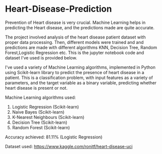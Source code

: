 # Heart-Disease-Prediction

Prevention of Heart disease is very crucial. Machine Learning helps in predicting the Heart disease, and the predictions made are quite accurate.

The project involved analysis of the heart disease patient dataset with proper data processing. Then, different models were trained and and predictions are made with different algorithms KNN, Decision Tree, Random Forest,Logistic Regression etc.
This is the jupyter notebook code and dataset I've used is provided below.

I've used a variety of Machine Learning algorithms, implemented in Python using Scikit-learn library to predict the presence of heart disease in a patient. This is a classification problem, with input features as a variety of parameters, and the target variable as a binary variable, predicting whether heart disease is present or not.

Machine Learning algorithms used:

1. Logistic Regression (Scikit-learn)
2. Naive Bayes (Scikit-learn)
3. K-Nearest Neighbours (Scikit-learn)
4. Decision Tree (Scikit-learn)
5. Random Forest (Scikit-learn)

Accuracy achieved: 81.11% (Logistic Regression)

Dataset used: https://www.kaggle.com/ronitf/heart-disease-uci

